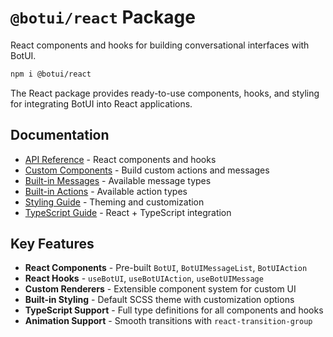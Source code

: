 
# `@botui/react` Package

React components and hooks for building conversational interfaces with BotUI.

```bash
npm i @botui/react
```

The React package provides ready-to-use components, hooks, and styling for integrating BotUI into React applications.

## Documentation

- [API Reference](./reference) - React components and hooks
- [Custom Components](./custom) - Build custom actions and messages
- [Built-in Messages](./messages) - Available message types
- [Built-in Actions](./actions) - Available action types
- [Styling Guide](./styling) - Theming and customization
- [TypeScript Guide](./typescript) - React + TypeScript integration

## Key Features

- **React Components** - Pre-built `BotUI`, `BotUIMessageList`, `BotUIAction`
- **React Hooks** - `useBotUI`, `useBotUIAction`, `useBotUIMessage`
- **Custom Renderers** - Extensible component system for custom UI
- **Built-in Styling** - Default SCSS theme with customization options
- **TypeScript Support** - Full type definitions for all components and hooks
- **Animation Support** - Smooth transitions with `react-transition-group`